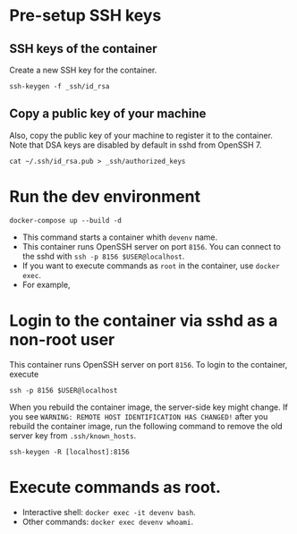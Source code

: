 # Pre-setup SSH keys

## SSH keys of the container
Create a new SSH key for the container.

```shell
ssh-keygen -f _ssh/id_rsa
```

## Copy a public key of your machine
Also, copy the public key of your machine to register it to the container.
Note that DSA keys are disabled by default in sshd from OpenSSH 7.

```shell
cat ~/.ssh/id_rsa.pub > _ssh/authorized_keys
```

# Run the dev environment

```shell
docker-compose up --build -d
```

- This command starts a container whith `devenv` name.
- This container runs OpenSSH server on port `8156`.
  You can connect to the sshd with `ssh -p 8156 $USER@localhost`.
- If you want to execute commands as `root` in the container, use `docker exec`.
- For example, 

# Login to the container via sshd as a non-root user
This container runs OpenSSH server on port `8156`.
To login to the container, execute

```shell
ssh -p 8156 $USER@localhost
```

When you rebuild the container image, the server-side key might change.
If you see `WARNING: REMOTE HOST IDENTIFICATION HAS CHANGED!` after you rebuild the container image,
run the following command to remove the old server key from `.ssh/known_hosts`.

```shell
ssh-keygen -R [localhost]:8156
```

# Execute commands as root.
- Interactive shell: `docker exec -it devenv bash`.
- Other commands: `docker exec devenv whoami`.
